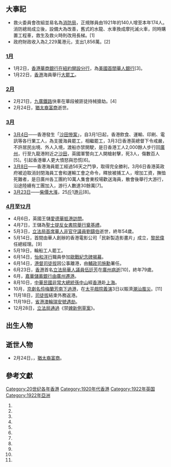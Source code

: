 ## 大事記

  - 救火委員會改組並易名為[消防局](../Page/香港消防處.md "wikilink")，正規隊員由1921年的140人增至本年174人。消防總局成立後，設備大為改善，舊式的水龍、水車換成摩托滅火車，同時購置工程車，救生及救火時則改用長梯。\[1\]
  - 政府財政收入為2,229萬港元，支出1,856萬。\[2\]

### [1月](https://zh.wikipedia.org/wiki/1月 "wikilink")

  - 1月2日，[香港華商銀行在](https://zh.wikipedia.org/wiki/華商銀行_\(香港\) "wikilink")[紐約開設分行](https://zh.wikipedia.org/wiki/紐約 "wikilink")，為[美國首間華人銀行](https://zh.wikipedia.org/wiki/美國 "wikilink")\[3\]。
  - 1月22日，[香港](../Page/香港.md "wikilink")海員舉行[大罷工](../Page/香港海員大罷工.md "wikilink")。

### [2月](https://zh.wikipedia.org/wiki/2月 "wikilink")

  - 2月21日，[九廣鐵路](../Page/九廣鐵路.md "wikilink")快車在華段被匪徒持械搶劫。\[4\]
  - 2月24日，[猶太裔富商](https://zh.wikipedia.org/wiki/猶太 "wikilink")逝世。

### [3月](../Page/3月.md "wikilink")

  - [3月4日](../Page/3月4日.md "wikilink")——香港發生「[沙田慘案](https://zh.wikipedia.org/wiki/沙田慘案 "wikilink")」，自3月1日起，香港飲食、運輸、印刷、電訊等各行業工人，為支援海員罷工，相繼罷工，3月3日香港英總督下令戒嚴，不許居民出境、外人入境，渡船亦禁開駛，是日香港工人2,000餘人步行回[廣州](https://zh.wikipedia.org/wiki/廣州 "wikilink")，行至九龍港附近之[沙田](https://zh.wikipedia.org/wiki/沙田 "wikilink")，英國軍警向工人開槍射擊，死3人，傷數百人\[5\]。引起香港華人更大憤怒與恐慌\[6\]。
  - [3月8日](../Page/3月8日.md "wikilink")——香港海員罷工經過56天之鬥爭，取得完全勝利，3月6日香港英政府被迫取消封閉海員工會和運輸工會之命令，釋放被捕工人，增加工資，撫恤死難者，是日廣州各工團約10萬人集會東校場歡送海員，散會後舉行大游行，沿途陸續有工團加入，游行人數達30餘萬\[7\]。
  - [3月23日](../Page/3月23日.md "wikilink")——[柴價大漲](https://zh.wikipedia.org/wiki/柴 "wikilink")，25[斤](../Page/斤.md "wikilink")1[港元](../Page/港元.md "wikilink")\[8\]。

### [4月](../Page/4月.md "wikilink")至[12月](https://zh.wikipedia.org/wiki/12月 "wikilink")

  - 4月6日，英國王儲[愛德華抵港訪問](https://zh.wikipedia.org/wiki/愛德華八世 "wikilink")。
  - 4月7日，王儲為[聖士提反女書院舉行奠基禮](../Page/聖士提反女子中學.md "wikilink")。
  - 5月3日，[立法局](https://zh.wikipedia.org/wiki/立法局 "wikilink")[首席華人非官守議員](../Page/首席華人非官守議員.md "wikilink")[劉鑄伯](../Page/劉鑄伯.md "wikilink")逝世，終年54歲。
  - 5月14日，首間由華人創辦的香港電影公司「民新製造影畫片」成立，[黎民偉](../Page/黎民偉.md "wikilink")任總經理。\[9\]
  - 5月19日，輪船工人罷工。
  - 6月14日，[怡和洋行](../Page/怡和洋行.md "wikilink")職員參加[歐戰紀念碑揭幕](https://zh.wikipedia.org/wiki/歐戰 "wikilink")。
  - 6月14日，[港督](https://zh.wikipedia.org/wiki/港督 "wikilink")[司徒拔](../Page/司徒拔.md "wikilink")因公事離港，由[輔政司](https://zh.wikipedia.org/wiki/輔政司 "wikilink")[施勳](../Page/施勳.md "wikilink")署任。
  - 6月23日，[香港](../Page/香港.md "wikilink")首名[立法局](https://zh.wikipedia.org/wiki/立法局 "wikilink")[華人議員](https://zh.wikipedia.org/wiki/華人 "wikilink")[伍廷芳](../Page/伍廷芳.md "wikilink")在[廣州病逝](https://zh.wikipedia.org/wiki/廣州 "wikilink")\[10\]，終年79歲。
  - 6月，[嘉華儲蓄銀行由](https://zh.wikipedia.org/wiki/嘉華銀行 "wikilink")[廣州遷港](https://zh.wikipedia.org/wiki/廣州 "wikilink")。
  - 8月10日，[中華民國非常大總統](https://zh.wikipedia.org/wiki/中華民國非常大總統 "wikilink")[孫中山](../Page/孫中山.md "wikilink")經[香港](../Page/香港.md "wikilink")赴[上海](https://zh.wikipedia.org/wiki/上海 "wikilink")。
  - 10月，[京劇](https://zh.wikipedia.org/wiki/京劇 "wikilink")[名伶](https://zh.wikipedia.org/wiki/名伶 "wikilink")[梅蘭芳南下過港](https://zh.wikipedia.org/wiki/梅蘭芳 "wikilink")，在[太平戲院義演](../Page/太平戲院_\(香港\).md "wikilink")3日以賑濟[潮汕風災](https://zh.wikipedia.org/wiki/潮汕 "wikilink")。\[11\]
  - 11月18日，[司徒拔](../Page/司徒拔.md "wikilink")結束外務返港。
  - 11月19日，[省港澳輪瑞安號遇劫](https://zh.wikipedia.org/wiki/省港澳 "wikilink")。
  - 12月28日，[立法局通過](https://zh.wikipedia.org/wiki/立法局 "wikilink")《禁[婢新例草案](https://zh.wikipedia.org/wiki/婢 "wikilink")》。

## 出生人物

## 逝世人物

  - 2月24日，，[猶太裔富商](https://zh.wikipedia.org/wiki/猶太 "wikilink")。

## 參考文獻

[Category:20世纪各年香港](https://zh.wikipedia.org/wiki/Category:20世纪各年香港 "wikilink") [Category:1920年代香港](https://zh.wikipedia.org/wiki/Category:1920年代香港 "wikilink") [Category:1922年英国](https://zh.wikipedia.org/wiki/Category:1922年英国 "wikilink") [Category:1922年亞洲](https://zh.wikipedia.org/wiki/Category:1922年亞洲 "wikilink")

1.
2.
3.
4.
5.
6.
7.
8.
9.
10.
11.